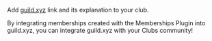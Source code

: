 Add [guild.xyz](https://guild.xyz/) link and its explanation to your club.

By integrating memberships created with the Memberships Plugin into guild.xyz, you can integrate guild.xyz with your Clubs community!
